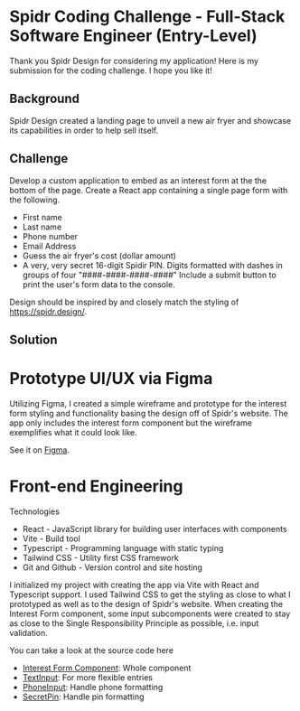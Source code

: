 # Spidr Coding Challenge - Full-Stack Software Engineer (Entry-Level)

Thank you Spidr Design for considering my application! Here is my submission for the coding challenge.
I hope you like it!

## Background
Spidr Design created a landing page to unveil a new air fryer and showcase its capabilities in order to help sell itself.

## Challenge
Develop a custom application to embed as an interest form at the the bottom of the page. Create a React app containing a single page form with the following.
- First name
- Last name
- Phone number
- Email Address
- Guess the air fryer's cost (dollar amount)
- A very, very secret 16-digit Spidir PIN. Digits formatted with dashes in groups of four "####-####-####-####"
Include a submit button to print the user's form data to the console.

Design should be inspired by and closely match the styling of https://spidr.design/.

## Solution

# Prototype UI/UX via Figma
Utilizing Figma, I created a simple wireframe and prototype for the interest form styling and functionality basing the design off of Spidr's website. The app only includes the interest form component but the wireframe exemplifies what it could look like.

See it on [Figma](https://www.figma.com/design/mPb8iRhuHzjKfn0PFqNh6f/Spidr-Challenge-Prototype?node-id=1-2&t=met6H8bmiT5oCw4e-1).

# Front-end Engineering
Technologies
- React - JavaScript library for building user interfaces with components
- Vite - Build tool
- Typescript - Programming language with static typing
- Tailwind CSS - Utility first CSS framework
- Git and Github - Version control and site hosting

I initialized my project with creating the app via Vite with React and Typescript support. I used Tailwind CSS to get the styling as close to what I prototyped as well as to the design of Spidr's website. When creating the Interest Form component, some input subcomponents were created to stay as close to the Single Responsibility Principle as possible, i.e. input validation.

You can take a look at the source code here
- [Interest Form Component](src/components/InterestForm.tsx): Whole component
- [TextInput](src/components/TextInput.tsx): For more flexible entries
- [PhoneInput](src/components/PhoneInput.tsx): Handle phone formatting
- [SecretPin](src/components/SecretPin.tsx): Handle pin formatting

